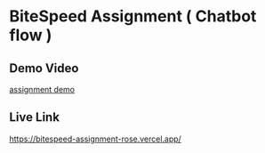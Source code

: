 # BiteSpeed Assignment ( Chatbot flow )

## Demo Video

[assignment demo](https://github.com/vinayak-trivedi/bitespeed-assignment/assets/90315175/f2bf9725-e786-4093-bb7d-337b9015fbf0)

## Live Link
https://bitespeed-assignment-rose.vercel.app/
